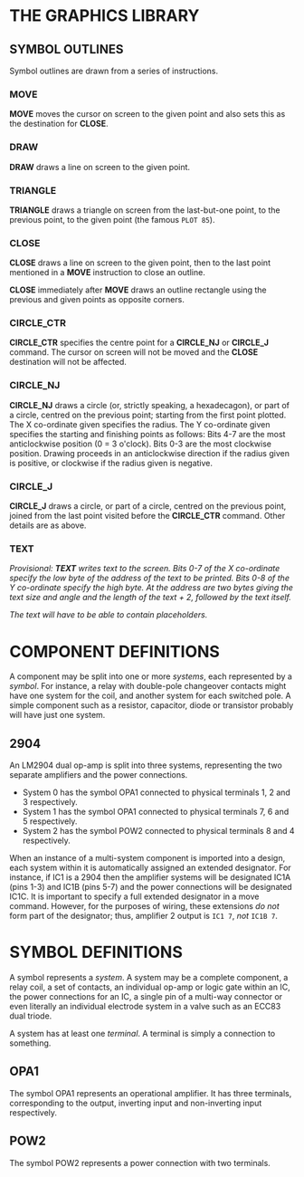 # THE GRAPHICS LIBRARY

## SYMBOL OUTLINES

Symbol outlines are drawn from a series of instructions.

### MOVE

**MOVE** moves the cursor on screen to the given point and also sets this as the destination for **CLOSE**.

### DRAW

**DRAW** draws a line on screen to the given point.

### TRIANGLE

**TRIANGLE** draws a triangle on screen from the last-but-one point, to the previous point, to the given
point  (the famous `PLOT 85`).

### CLOSE

**CLOSE** draws a line on screen to the given point, then to the last point mentioned in a **MOVE** instruction
to close an outline.

**CLOSE** immediately after **MOVE** draws an outline rectangle using the previous and given points as
opposite corners.

### CIRCLE_CTR

**CIRCLE_CTR** specifies the centre point for a **CIRCLE_NJ** or **CIRCLE_J** command.  The cursor on screen
will not be moved and the **CLOSE** destination will not be affected.

### CIRCLE_NJ

**CIRCLE_NJ** draws a circle  (or, strictly speaking, a hexadecagon),  or part of a circle, centred on the
previous point; starting from the first point plotted.  The X co-ordinate given specifies the radius.  The
Y co-ordinate given specifies the starting and finishing points as follows:  Bits 4-7 are the most
anticlockwise position  (0 = 3 o'clock).  Bits 0-3 are the most clockwise position.  Drawing proceeds in an
anticlockwise direction if the radius given is positive, or clockwise if the radius given is negative.

### CIRCLE_J

**CIRCLE_J** draws a circle, or part of a circle, centred on the previous point, joined from the last point
visited before the **CIRCLE_CTR** command.  Other details are as above.

### TEXT

_Provisional: **TEXT** writes text to the screen.  Bits 0-7 of the X co-ordinate specify the low byte of
the address of the text to be printed.  Bits 0-8 of the Y co-ordinate specify the high byte.  At the address
are two bytes giving the text size and angle and the length of the text + 2, followed by the text itself._

_The text will have to be able to contain placeholders._


# COMPONENT DEFINITIONS

A component may be split into one or more _systems_, each represented by a _symbol_.  For instance, a
relay with double-pole changeover contacts might have one system for the coil, and another system for
each switched pole.  A simple component such as a resistor, capacitor, diode or transistor probably
will have just one system.


## 2904

An LM2904 dual op-amp is split into three systems, representing the two separate amplifiers and the
power connections.

+ System 0 has the symbol OPA1 connected to physical terminals 1, 2 and 3 respectively.
+ System 1 has the symbol OPA1 connected to physical terminals 7, 6 and 5 respectively.
+ System 2 has the symbol POW2 connected to physical terminals 8 and 4 respectively.


When an instance of a multi-system component is imported into a design, each system within it is
automatically assigned an extended designator.  For instance, if IC1 is a 2904 then the amplifier
systems will be designated IC1A  (pins 1-3)  and IC1B  (pins 5-7)  and the power connections will
be designated IC1C.  It is important to specify a full extended designator in a move command.
However, for the purposes of wiring, these extensions _do not_ form part of the designator;
thus, amplifier 2 output is `IC1 7`, _not_ `IC1B 7`.


# SYMBOL DEFINITIONS

A symbol represents a _system_.  A system may be a complete component, a relay coil, a set of contacts, an
individual op-amp or logic gate within an IC, the power connections for an IC, a single pin of a multi-way
connector or even literally an individual electrode system in a valve such as an ECC83 dual triode.

A system has at least one _terminal_.  A terminal is simply a connection to something.


## OPA1

The symbol OPA1 represents an operational amplifier.  It has three terminals, corresponding to the output,
inverting input and non-inverting input respectively.

## POW2

The symbol POW2 represents a power connection with two terminals.






